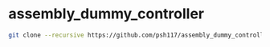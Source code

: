 # assembly_dummy_controller

```sh
git clone --recursive https://github.com/psh117/assembly_dummy_controller
```
